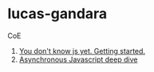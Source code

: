 # lucas-gandara
CoE 

1. [You don't know js yet. Getting started.](you-dont-know-js_yet_getting_started.md)
2. [Asynchronous Javascript deep dive](Asynchronous_javascript_deep_dive.md)